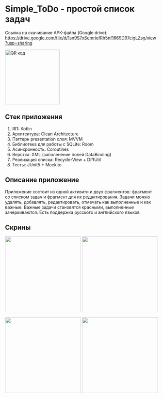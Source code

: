 # Simple_ToDo - простой список задач

Ссылка на скачивание APK-файла (Google drive): https://drive.google.com/file/d/1sn9S7xSemriofRh5nf1669D97eigLZsg/view?usp=sharing

<a href="http://qrcoder.ru" target="_blank"><img src="http://qrcoder.ru/code/?https%3A%2F%2Fdrive.google.com%2Ffile%2Fd%2F1sn9S7xSemriofRh5nf1669D97eigLZsg%2Fview%3Fusp%3Dsharing&4&0" width="180" height="180" border="0" title="QR код"></a>

## Стек приложения
1. ЯП: Kotlin
2. Архитектура: Clean Architecture
3. Паттерн presentation слоя: MVVM
4. Библиотека для работы с SQLite: Room
5. Асинхронность: Coroutines
6. Верстка: XML (заполенение полей DataBinding)
7. Реализация списка: RecyclerView + DiffUtil
8. Тесты: JUnit5 + Mockito

## Описание приложение
Приложение состоит из одной активити и двух фрагментов: фрагмент со списком задач и фрагмент для их редактирования. Задачи можно удалять, добавлять, редактировать, отмечать как выполненные и как важные. Важные задачи становятся красными, выполненные зачеркиваются.
Есть поддержка русского и английского языков

## Скрины

<img src="https://user-images.githubusercontent.com/65513466/211379904-e65ab76c-9aca-437b-b8c1-7f86e44b5cca.png" width="250">    <img src="https://user-images.githubusercontent.com/65513466/211381387-a760ff1d-970c-4706-ba0d-9da369d91161.png" width="250">

<img src="https://user-images.githubusercontent.com/65513466/211381428-ad2755f6-22c7-4574-823a-c9af608b72f2.png" height="250">

<img src="https://user-images.githubusercontent.com/65513466/211381460-93a1f9b2-a101-40e0-9c53-edb5c3e7eb5e.png" height="250">
